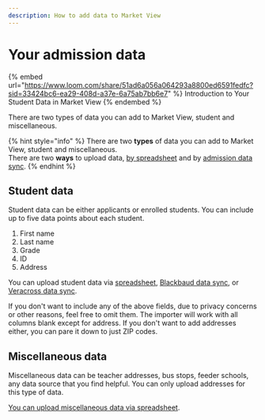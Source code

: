 ```yaml
---
description: How to add data to Market View
---
```


# Your admission data

{% embed url="https://www.loom.com/share/51ad6a056a064293a8800ed6591fedfc?sid=33424bc6-ea29-408d-a37e-6a75ab7bb6e7" %}
Introduction to Your Student Data in Market View
{% endembed %}

There are two types of data you can add to Market View, student and miscellaneous.

{% hint style="info" %}
There are two **types** of data you can add to Market View, student and miscellaneous.\
There are two **ways** to upload data, [by spreadsheet](../upload-spreadsheets/upload-data-from-spreadsheets.md) and by [admission data sync](../sync-admissions-data/).
{% endhint %}

## Student data

Student data can be either applicants or enrolled students. You can include up to five data points about each student.

1. First name
2. Last name
3. Grade
4. ID
5. Address

You can upload student data via [spreadsheet](../upload-spreadsheets/upload-data-from-spreadsheets.md), [Blackbaud data sync](../sync-admissions-data/sync-data-from-blackbaud/), or [Veracross data sync](../sync-admissions-data/sync-data-from-veracross/).

If you don't want to include any of the above fields, due to privacy concerns or other reasons, feel free to omit them. The importer will work with all columns blank except for address. If you don't want to add addresses either, you can pare it down to just ZIP codes.

## Miscellaneous data

Miscellaneous data can be teacher addresses, bus stops, feeder schools, any data source that you find helpful. You can only upload addresses for this type of data.

[You can upload miscellaneous data via spreadsheet](https://nais.gitbook.io/nais/add-your-data/spreadsheet-uploads/upload-data-from-spreadsheets#upload-miscellaneous-data).

